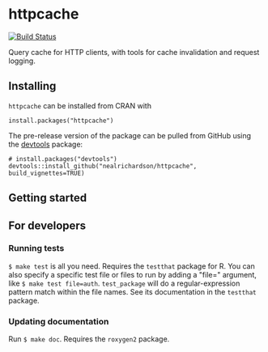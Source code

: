 # httpcache

[![Build Status](https://travis-ci.org/nealrichardson/httpcache.png?branch=master)](https://travis-ci.org/nealrichardson/httpcache)

Query cache for HTTP clients, with tools for cache invalidation and request logging.

## Installing

`httpcache` can be installed from CRAN with

    install.packages("httpcache")

The pre-release version of the package can be pulled from GitHub using the [devtools](https://github.com/hadley/devtools) package:

    # install.packages("devtools")
    devtools::install_github("nealrichardson/httpcache", build_vignettes=TRUE)

## Getting started

## For developers

### Running tests

`$ make test` is all you need. Requires the `testthat` package for R. You can also specify a specific test file or files to run by adding a "file=" argument, like `$ make test file=auth`. `test_package` will do a regular-expression pattern match within the file names. See its documentation in the `testthat` package.

### Updating documentation

Run `$ make doc`. Requires the `roxygen2` package.
